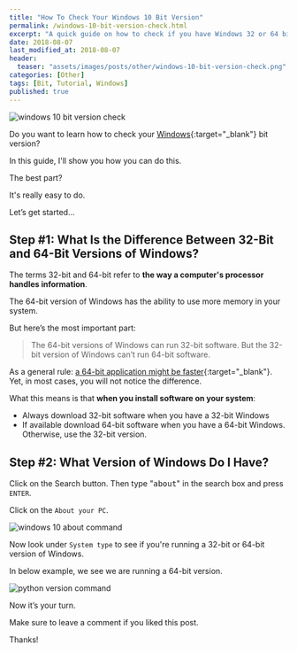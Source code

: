 ```yaml
---
title: "How To Check Your Windows 10 Bit Version"
permalink: /windows-10-bit-version-check.html
excerpt: "A quick guide on how to check if you have Windows 32 or 64 bit."
date: 2018-08-07
last_modified_at: 2018-08-07
header:
  teaser: "assets/images/posts/other/windows-10-bit-version-check.png"
categories: [Other]
tags: [Bit, Tutorial, Windows]
published: true
---
```


<img src="{{ site.url }}/assets/images/posts/other/windows-10-bit-version-check.png" alt="windows 10 bit version check" class="align-right title-image">

Do you want to learn how to check your [Windows](https://www.microsoft.com/en-us/windows){:target="_blank"} bit version?

In this guide, I'll show you how you can do this.

The best part?

It's really easy to do.

Let’s get started…

## Step #1: What Is the Difference Between 32-Bit and 64-Bit Versions of Windows?

The terms 32-bit and 64-bit refer to **the way a computer's processor handles information**.

The 64-bit version of Windows has the ability to use more memory in your system.

But here’s the most important part:

> The 64-bit versions of Windows can run 32-bit software. But the 32-bit version of Windows can’t run 64-bit software.

As a general rule: [a 64-bit application might be faster](https://superuser.com/questions/271173/how-important-is-having-64-bit-programs-on-64-bit-os){:target="_blank"}. Yet, in most cases, you will not notice the difference.

What this means is that **when you install software on your system**:

* Always download 32-bit software when you have a 32-bit Windows
* If available download 64-bit software when you have a 64-bit Windows. Otherwise, use the 32-bit version.

## Step #2: What Version of Windows Do I Have?

Click on the Search button. Then type "<kbd>about</kbd>" in the search box and press `ENTER`.

Click on the `About your PC`.

<img src="{{ site.url }}/assets/images/posts/other/windows-10-about-command.png" alt="windows 10 about command">

Now look under `System type` to see if you're running a 32-bit or 64-bit version of Windows.

In below example, we see we are running a 64-bit version.

<img src="{{ site.url }}/assets/images/posts/other/windows-10-bit-version.png" alt="python version command">

Now it’s your turn.

Make sure to leave a comment if you liked this post.

Thanks!
